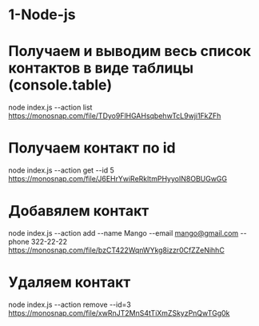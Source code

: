 # 1-Node-js

# Получаем и выводим весь список контактов в виде таблицы (console.table)

node index.js --action list
https://monosnap.com/file/TDyo9FlHGAHsqbehwTcL9wji1FkZFh

# Получаем контакт по id

node index.js --action get --id 5
https://monosnap.com/file/J6EHrYwiReRkltmPHyyoIN8OBUGwGG

# Добавялем контакт

node index.js --action add --name Mango --email mango@gmail.com --phone 322-22-22
https://monosnap.com/file/bzCT422WqnWYkg8izzr0CfZZeNihhC

# Удаляем контакт

node index.js --action remove --id=3
https://monosnap.com/file/xwRnJT2MnS4tTiXmZSkyzPnQwTGg0k
